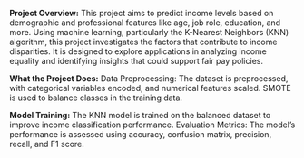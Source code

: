 **Project Overview:**
This project aims to predict income levels based on demographic and professional features like age, job role, education, and more. Using machine learning, particularly the K-Nearest Neighbors (KNN) algorithm, this project investigates the factors that contribute to income disparities. It is designed to explore applications in analyzing income equality and identifying insights that could support fair pay policies.

**What the Project Does:**
Data Preprocessing: The dataset is preprocessed, with categorical variables encoded, and numerical features scaled. SMOTE is used to balance classes in the training data.

**Model Training:** The KNN model is trained on the balanced dataset to improve income classification performance.
Evaluation Metrics: The model’s performance is assessed using accuracy, confusion matrix, precision, recall, and F1 score.
